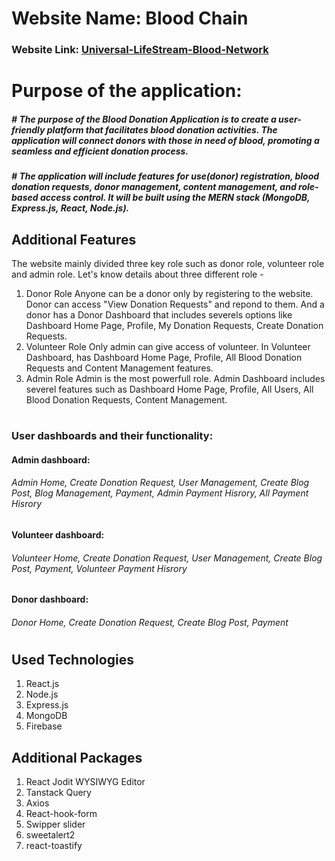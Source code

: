 # Website Name: Blood Chain
### Website Link:  [Universal-LifeStream-Blood-Network](https://donation-blood-auth.web.app/ )



# Purpose of the application: 
<h5> # The purpose of the Blood Donation Application is to create a user-friendly platform that
facilitates blood donation activities. The application will connect donors with those in
need of blood, promoting a seamless and efficient donation process.</h5>

<h5> # The application will include features for use(donor) registration, blood donation
requests, donor management, content management, and role-based access control. It
will be built using the MERN stack (MongoDB, Express.js, React, Node.js).</h5> 


## Additional Features 
The website mainly divided three key role such as donor role, volunteer role and admin role. Let's know details about three different role - 
1. Donor Role
Anyone can be a donor only by registering to the website. Donor can access "View Donation Requests" and repond to them. And a donor has a Donor Dashboard that includes severels options like Dashboard Home Page, Profile, My Donation Requests, Create Donation Requests. 
2. Volunteer Role
Only admin can give access of volunteer. In Volunteer Dashboard, has    Dashboard Home Page, Profile, All Blood Donation Requests and Content Management features.
3. Admin Role
Admin is the most powerfull role. Admin Dashboard includes severel features such as Dashboard Home Page, Profile, All Users, All Blood Donation Requests, Content Management.
# 

<h3>User dashboards and their functionality: </h3>
<h4>Admin dashboard: </h4>
<h6>Admin Home, Create Donation Request, User Management, Create Blog Post,  Blog Management, Payment, Admin Payment Hisrory, All Payment Hisrory  </h6>


<h4>Volunteer dashboard: </h4>
<h6>Volunteer Home, Create Donation Request, User Management, Create Blog Post,   Payment, Volunteer Payment Hisrory</h6>


<h4>Donor dashboard: </h4>
<h6>Donor Home, Create Donation Request,  Create Blog Post,   Payment  </h6>

# 

## Used Technologies
1. React.js
2. Node.js
3. Express.js
4. MongoDB
5. Firebase

## Additional Packages
1. React Jodit WYSIWYG Editor
2. Tanstack Query
3. Axios
4. React-hook-form
5. Swipper slider
6. sweetalert2
7. react-toastify 
  
